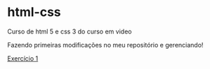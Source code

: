 # html-css
 Curso de html 5 e css 3 do curso em video

 Fazendo primeiras modificações no meu repositório e gerenciando!

 <a href="https://viniasilva.github.io/html-css/tree/main/exercicios/mod01/ex001">Exercício 1</a>
